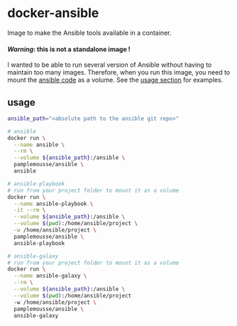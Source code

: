# docker-ansible

Image to make the Ansible tools available in a container.

#### *Warning*: this is not a standalone image !

I wanted to be able to run several version of Ansible without having to maintain too many images. Therefore, when you run this image, you need to mount the [ansible code](https://github.com/ansible/ansible) as a volume. See the [usage section](#usage) for examples.


## usage

```bash
ansible_path="<absolute path to the ansible git repo>"

# ansible
docker run \
  --name ansible \
  --rm \
  --volume ${ansible_path}:/ansible \
  pamplemousse/ansible \
  ansible

# ansible-playbook
# run from your project folder to mount it as a volume
docker run \
  --name ansible-playbook \
  -it --rm \
  --volume ${ansible_path}:/ansible \
  --volume $(pwd):/home/ansible/project \
  -w /home/ansible/project \
  pamplemousse/ansible \
  ansible-playbook

# ansible-galaxy
# run from your project folder to mount it as a volume
docker run \
  --name ansible-galaxy \
  --rm \
  --volume ${ansible_path}:/ansible \
  --volume $(pwd):/home/ansible/project
  -w /home/ansible/project \
  pamplemousse/ansible \
  ansible-galaxy
```
